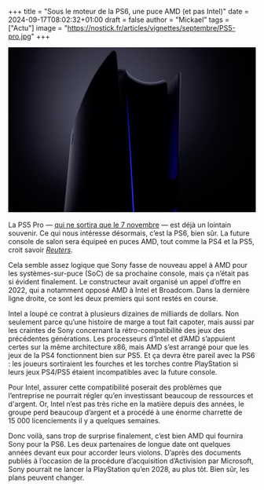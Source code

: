 +++
title = "Sous le moteur de la PS6, une puce AMD (et pas Intel)"
date = 2024-09-17T08:02:32+01:00
draft = false
author = "Mickael"
tags = ["Actu"]
image = "https://nostick.fr/articles/vignettes/septembre/PS5-pro.jpg"
+++

![PS5 Pro](PS5-pro.jpg "")

La PS5 Pro — [qui ne sortira que le 7 novembre](https://nostick.fr/articles/2024/septembre/1009-enfin-une-ps5-pour-les-pro/) — est déjà un lointain souvenir. Ce qui nous intéresse désormais, c’est la PS6, bien sûr. La future console de salon sera équipeé en puces AMD, tout comme la PS4 et la PS5, croit savoir *[Reuters](https://www.reuters.com/technology/how-intel-lost-sony-playstation-business-2024-09-16/)*.

Cela semble assez logique que Sony fasse de nouveau appel à AMD pour les systèmes-sur-puce (SoC) de sa prochaine console, mais ça n’était pas si évident finalement. Le constructeur avait organisé un appel d’offre en 2022, qui a notamment opposé AMD à Intel et Broadcom. Dans la dernière ligne droite, ce sont les deux premiers qui sont restés en course.

Intel a loupé ce contrat à plusieurs dizaines de milliards de dollars. Non seulement parce qu’une histoire de marge a tout fait capoter, mais aussi par les craintes de Sony concernant la rétro-compatibilité des jeux des précédentes générations. Les processeurs d’Intel et d’AMD s’appuient certes sur la même architecture x86, mais AMD s’est arrangé pour que les jeux de la PS4 fonctionnent bien sur PS5. Et ça devra être pareil avec la PS6 : les joueurs sortiraient les fourches et les torches contre PlayStation si leurs jeux PS4/PS5 étaient incompatibles avec la future console.

Pour Intel, assurer cette compatibilité poserait des problèmes que l’entreprise ne pourrait régler qu’en investissant beaucoup de ressources et d'argent. Or, Intel n’est pas très riche en la matière depuis des années, le groupe perd beaucoup d’argent et a procédé à une énorme charrette de 15 000 licenciements il y a quelques semaines.

Donc voilà, sans trop de surprise finalement, c’est bien AMD qui fournira Sony pour la PS6. Les deux partenaires de longue date ont quelques années devant eux pour accorder leurs violons. D’après des documents publiés à l’occasion de la procédure d’acquisition d’Activision par Microsoft, Sony pourrait ne lancer la PlayStation qu’en 2028, au plus tôt. Bien sûr, les plans peuvent changer.